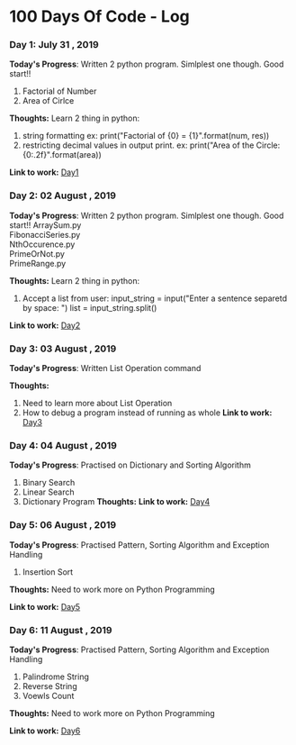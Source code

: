 # 100 Days Of Code - Log

### Day 1: July 31 , 2019

**Today's Progress**: Written 2 python program. Simlplest one though. Good start!!
1. Factorial of Number
2. Area of Cirlce

**Thoughts:** 
Learn 2 thing in python:
1. string formatting 
 ex: print("Factorial of {0} = {1}".format(num, res))
2. restricting decimal values in output print.
 ex: print("Area of the Circle: {0:.2f}".format(area))

**Link to work:**
[Day1](https://github.com/ashif8984/100DaysCode/tree/master/Day1)


### Day 2: 02 August , 2019

**Today's Progress**: Written 2 python program. Simlplest one though. Good start!!
ArraySum.py  
FibonacciSeries.py  
NthOccurence.py  
PrimeOrNot.py  
PrimeRange.py

**Thoughts:** 
Learn 2 thing in python:
1. Accept a list from user:
input_string = input("Enter a sentence separetd by space: ") 
list = input_string.split()

**Link to work:**
[Day2](https://github.com/ashif8984/100DaysCode/tree/master/Day2)

### Day 3: 03 August , 2019

**Today's Progress**: Written List Operation command

**Thoughts:**
1. Need to learn more about List Operation
2. How to debug a program instead of running as whole
**Link to work:**
[Day3](https://github.com/ashif8984/100DaysCode/tree/master/Day3)



### Day 4: 04 August , 2019

**Today's Progress**: Practised on Dictionary and Sorting Algorithm
1. Binary Search
2. Linear Search
3. Dictionary Program
**Thoughts:**
**Link to work:**
[Day4](https://github.com/ashif8984/100DaysCode/tree/master/Day4)




### Day 5: 06 August , 2019

**Today's Progress**: Practised Pattern, Sorting Algorithm and Exception Handling
1. Insertion Sort

**Thoughts:**
Need to work more on Python Programming


**Link to work:**
[Day5](https://github.com/ashif8984/100DaysCode/tree/master/Day5)


### Day 6: 11 August , 2019

**Today's Progress**: Practised Pattern, Sorting Algorithm and Exception Handling
1. Palindrome String
2. Reverse String
3. Voewls Count

**Thoughts:**
Need to work more on Python Programming


**Link to work:**
[Day6](https://github.com/ashif8984/100DaysCode/tree/master/Day6)



